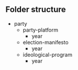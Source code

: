 ## Folder structure
* party
  * party-platform
    * year
  * election-manifesto
    * year
  * ideological-program
    * year


